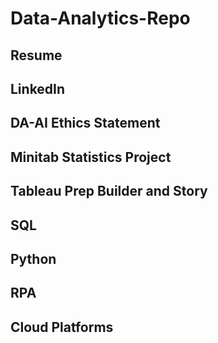 # Data-Analytics-Repo
## Resume
## LinkedIn
## DA-AI Ethics Statement
## Minitab Statistics Project
## Tableau Prep Builder and Story
## SQL 
## Python
## RPA
## Cloud Platforms
